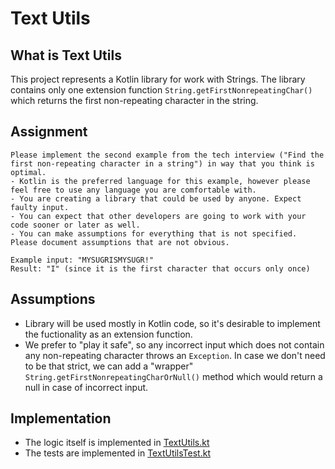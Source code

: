 # Text Utils

## What is Text Utils
This project represents a Kotlin library for work with Strings. The library contains only one extension function `String.getFirstNonrepeatingChar()` which returns the first non-repeating character in the string.

## Assignment
```
Please implement the second example from the tech interview ("Find the first non-repeating character in a string") in way that you think is optimal. 
- Kotlin is the preferred language for this example, however please feel free to use any language you are comfortable with.
- You are creating a library that could be used by anyone. Expect faulty input.
- You can expect that other developers are going to work with your code sooner or later as well.
- You can make assumptions for everything that is not specified. Please document assumptions that are not obvious.

Example input: "MYSUGRISMYSUGR!" 
Result: "I" (since it is the first character that occurs only once)
```

## Assumptions
* Library will be used mostly in Kotlin code, so it's desirable to implement the fuctionality as an extension function.
* We prefer to "play it safe", so any incorrect input which does not contain any non-repeating character throws an `Exception`. In case we don't need to be that strict, we can add a "wrapper" `String.getFirstNonrepeatingCharOrNull()` method which would return a null in case of incorrect input.

## Implementation
* The logic itself is implemented in [TextUtils.kt](lib/src/main/java/com/sabailabs/textutils/TextUtils.kt)
* The tests are implemented in [TextUtilsTest.kt](lib/src/test/java/com/sabailabs/textutils/TextUtilsTest.kt)

